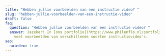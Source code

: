 ```yaml
---
title: "Hebben jullie voorbeelden van een instructie video? "
slug: "hebben-jullie-voorbeelden-van-een-instructie-video"
draft: false
faq:
  question: "Hebben jullie voorbeelden van een instructie video? "
  answer: Jazeker! In [ons portfolio](https://www.philenflo.nl/portfolio/) vind
    veel voorbeelden van verschillende soorten instructievideo's.
seo:
  noindex: true
---
```

